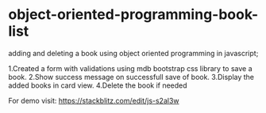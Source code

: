 # object-oriented-programming-book-list

adding and deleting a book using object oriented programming in javascript;

1.Created a form with validations using mdb bootstrap css library to save a book.
2.Show success message on successfull save of book.
3.Display the added books in card view.
4.Delete the book if needed



For demo visit: https://stackblitz.com/edit/js-s2al3w
